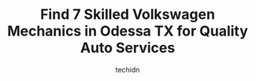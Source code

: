 ---
layout: ampstory
image: https://images.unsplash.com/photo-1610972221114-c48c6bb5d2eb?ixlib=rb-4.0.3&ixid=MnwxMjA3fDB8MHxwaG90by1wYWdlfHx8fGVufDB8fHx8&auto=format&fit=crop&w=640&h=853&q=80
author: techidn
featured: false
description: Searching for the finest Volkswagen Mechanic in Odessa TX, USA? Look no further than the 7 best Volkswagen Mechanic in the area, where youll find a team of highly qualified professionals re
title: Find 7 Skilled Volkswagen Mechanics in Odessa TX for Quality Auto Services
cover:
   title: Find 7 Skilled Volkswagen Mechanics in Odessa TX for Quality Auto Services
   subtitle: Rickpate
   background: https://images.unsplash.com/photo-1610972221114-c48c6bb5d2eb?ixlib=rb-4.0.3&ixid=MnwxMjA3fDB8MHxwaG90by1wYWdlfHx8fGVufDB8fHx8&auto=format&fit=crop&w=640&h=853&q=80

pages: 
 - layout: thirds
   top: <h1>#1 Protech Undercar Care</h1>
   bottom: "<p>ProtechLarry,Brandon and the entire staff are professionals with all kinds of knowledge. They get the job done fast and right. I will recommend them to family and friends</p>"
   background: https://www.knot35.com/toplist/wp-content/uploads/2023/06/best-volkswagen-mechanic-1-in-odessa-tx-1685831020.jpeg
   backgroundblur: true
 - layout: thirds
   top: <h1>#2 K & N Automotive Inc</h1>
   bottom: "<p>1602 E 7th St, Odessa, TX 79761, United States</p>"
   background: https://www.knot35.com/toplist/wp-content/uploads/2023/06/best-volkswagen-mechanic-2-in-odessa-tx-1685831021.jpeg
   cta:
      link: https://www.knot35.com/toplist/find-7-skilled-volkswagen-mechanics-in-odessa-tx-for-quality-auto-services/
      text: Find 7 Skilled Volkswagen Mechanics in Odessa TX for Quality Auto Services
 - layout: thirds
   top: <h1>#3 Als Complete Auto Repair</h1>
   bottom: "<p>608 E 2nd St, Odessa, TX 79761, United States</p>"
   background: https://www.knot35.com/toplist/wp-content/uploads/2023/06/best-volkswagen-mechanic-3-in-odessa-tx-1685831021.jpeg
   cta:
      link: https://www.knot35.com/toplist/find-7-skilled-volkswagen-mechanics-in-odessa-tx-for-quality-auto-services/
      text: Find 7 Skilled Volkswagen Mechanics in Odessa TX for Quality Auto Services
 - layout: thirds
   top: <h1>#4 Sukowatys Classic Park</h1>
   bottom: "<p>5810 El Paso Ave, Odessa, TX 79762, United States</p>"
   background: https://images.unsplash.com/photo-1597773150796-e5c14ebecbf5?ixlib=rb-4.0.3&ixid=MnwxMjA3fDB8MHxwaG90by1wYWdlfHx8fGVufDB8fHx8&auto=format&fit=crop&w=640&h=853&q=80
   cta:
      link: https://www.knot35.com/toplist/find-7-skilled-volkswagen-mechanics-in-odessa-tx-for-quality-auto-services/
      text: Find 7 Skilled Volkswagen Mechanics in Odessa TX for Quality Auto Services
 - layout: thirds
   top: <h1>#5 Woodys Auto Repair</h1>
   bottom: "<p>6106 N Dixie Blvd A, Odessa, TX 79762, United States</p>"
   background: https://images.unsplash.com/photo-1546497974-b213c9efb599?ixlib=rb-4.0.3&ixid=MnwxMjA3fDB8MHxwaG90by1wYWdlfHx8fGVufDB8fHx8&auto=format&fit=crop&w=640&h=853&q=80
   cta:
      link: https://www.knot35.com/toplist/find-7-skilled-volkswagen-mechanics-in-odessa-tx-for-quality-auto-services/
      text: Find 7 Skilled Volkswagen Mechanics in Odessa TX for Quality Auto Services
 - layout: thirds
   top: <h1>#6 ABC Alignment & Auto Repair</h1>
   bottom: "<p>2413 Kermit Hwy, Odessa, TX 79761, United States</p>"
   background: https://images.unsplash.com/photo-1602536052359-ef94c21c5948?ixlib=rb-4.0.3&ixid=MnwxMjA3fDB8MHxwaG90by1wYWdlfHx8fGVufDB8fHx8&auto=format&fit=crop&w=640&h=853&q=80
   cta:
      link: https://www.knot35.com/toplist/find-7-skilled-volkswagen-mechanics-in-odessa-tx-for-quality-auto-services/
      text: Find 7 Skilled Volkswagen Mechanics in Odessa TX for Quality Auto Services
 - layout: thirds
   top: <h1>#7 Always Affordable Car Care</h1>
   bottom: "<p>412 W Hillmont Rd, Odessa, TX 79764, United States</p>"
   background: https://images.unsplash.com/photo-1547366785-564103df7e13?ixlib=rb-4.0.3&ixid=MnwxMjA3fDB8MHxwaG90by1wYWdlfHx8fGVufDB8fHx8&auto=format&fit=crop&w=640&h=853&q=80
   cta:
      link: https://www.knot35.com/toplist/find-7-skilled-volkswagen-mechanics-in-odessa-tx-for-quality-auto-services/
      text: Find 7 Skilled Volkswagen Mechanics in Odessa TX for Quality Auto Services
 - layout: thirds
   middle: Continue reading...
   background: https://images.unsplash.com/photo-1531169509526-f8f1fdaa4a67?ixlib=rb-4.0.3&ixid=MnwxMjA3fDB8MHxwaG90by1wYWdlfHx8fGVufDB8fHx8&auto=format&fit=crop&w=640&h=853&q=80
   cta:
      link: https://www.knot35.com/toplist/find-7-skilled-volkswagen-mechanics-in-odessa-tx-for-quality-auto-services/
      text: Find 7 Skilled Volkswagen Mechanics in Odessa TX for Quality Auto Services
      
---